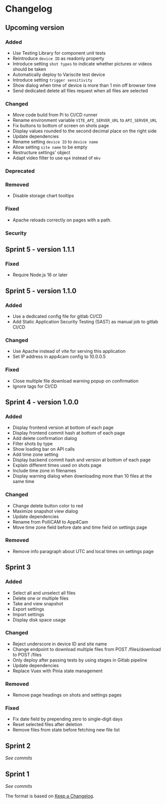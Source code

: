 # Changelog

## Upcoming version

### Added

- Use Testing Library for component unit tests
- Reintroduce `device ID` as readonly property
- Introduce setting `shot types` to indicate whether pictures or videos should be taken
- Automatically deploy to Variscite test device
- Introduce setting `trigger sensitivity`
- Show dialog when time of device is more than 1 min off browser time
- Send dedicated delete all files request when all files are selected

### Changed

- Move code build from Pi to CI/CD runner
- Rename environment variable `VITE_API_SERVER_URL` to `API_SERVER_URL`
- Fix buttons to bottom of screen on shots page
- Display values rounded to the second decimal place on the right side
- Update dependencies
- Rename setting `device ID` to `device name`
- Allow setting `site name` to be empty
- Restructure settings' object
- Adapt video filter to use `mp4` instead of `mkv`

### Deprecated

### Removed

- Disable storage chart tooltips

### Fixed

- Apache reloads correctly on pages with a path.

### Security

## Sprint 5 - version 1.1.1

### Fixed

- Require Node.js 16 or later

## Sprint 5 - version 1.1.0

### Added

- Use a dedicated config file for gitlab CI/CD
- Add Static Application Security Testing (SAST) as manual job to gitlab CI/CD

### Changed

- Use Apache instead of vite for serving this application
- Set IP address in app4cam config to 10.0.0.5

### Fixed

- Close multiple file download warning popup on confirmation
- Ignore tags for CI/CD

## Sprint 4 - version 1.0.0

### Added

- Display frontend version at bottom of each page
- Display frontend commit hash at bottom of each page
- Add delete confirmation dialog
- Filter shots by type
- Show loading bar on API calls
- Add time zone setting
- Display backend commit hash and version at bottom of each page
- Explain different times used on shots page
- Include time zone in filenames
- Display warning dialog when downloading more than 10 files at the same time

### Changed

- Change delete button color to red
- Maximize snapshot view dialog
- Update dependencies
- Rename from PolliCAM to App4Cam
- Move time zone field before date and time field on settings page

### Removed

- Remove info paragraph about UTC and local times on settings page

## Sprint 3

### Added

- Select all and unselect all files
- Delete one or multiple files
- Take and view snapshot
- Export settings
- Import settings
- Display disk space usage

### Changed

- Reject underscore in device ID and site name
- Change endpoint to download multiple files from POST /files/download to POST /files
- Only deploy after passing tests by using stages in Gitlab pipeline
- Update dependencies
- Replace Vuex with Pinia state management

### Removed

- Remove page headings on shots and settings pages

### Fixed

- Fix date field by prepending zero to single-digit days
- Reset selected files after deletion
- Remove files from state before fetching new file list

## Sprint 2

_See commits_

## Sprint 1

_See commits_

The format is based on [Keep a Changelog](https://keepachangelog.com/).
